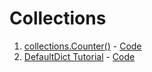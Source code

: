 # Collections

1. [collections.Counter()](https://www.hackerrank.com/challenges/collections-counter) - [Code](counter.py)
2. [DefaultDict Tutorial](https://www.hackerrank.com/challenges/defaultdict-tutorial) - [Code](defaultdict_tutorial.py)